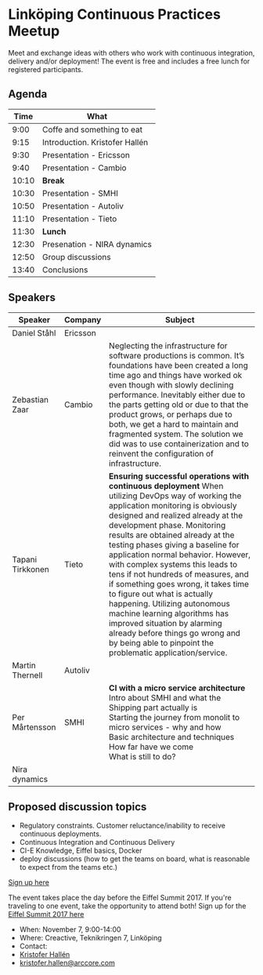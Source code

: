# Linköping Continuous Practices Meetup

Meet and exchange ideas with others who work with continuous integration, delivery and/or deployment!
The event is free and includes a free lunch for registered participants.



## Agenda

Time | What
------------- | ------------- 
9:00 | Coffe and something to eat
9:15 | Introduction. Kristofer Hallén
9:30 | Presentation - Ericsson
9:40 | Presentation - Cambio
10:10 | **Break**
10:30 | Presentation - SMHI
10:50 | Presentation - Autoliv
11:10 | Presentation - Tieto
11:30 | **Lunch**
12:30 | Presenation - NIRA dynamics
12:50 | Group discussions
13:40 | Conclusions

## Speakers

Speaker | Company | Subject 
------------ | ------------- | -------------
Daniel Ståhl | Ericsson |
Zebastian Zaar | Cambio | Neglecting the infrastructure for software productions is common. It’s foundations have been created a long time ago and things have worked ok even though with slowly declining performance. Inevitably either due to the parts getting old or due to that the product grows, or perhaps due to both, we get a hard to maintain and fragmented system. The solution we did was to use containerization and to reinvent the configuration of infrastructure. 
Tapani Tirkkonen | Tieto | **Ensuring successful operations with continuous deployment** When utilizing DevOps way of working the application monitoring is obviously designed and realized already at the development phase. Monitoring results are obtained already at the testing phases giving a baseline for application normal behavior. However, with complex systems this leads to tens if not hundreds of measures, and if something goes wrong, it takes time to figure out what is actually happening. Utilizing autonomous machine learning algorithms has improved situation by alarming already before things go wrong and by being able to pinpoint the problematic application/service.
Martin Thernell | Autoliv |
Per Mårtensson | SMHI | **CI with a micro service architecture**<br> Intro about SMHI and what the Shipping part actually is<br>Starting the journey from monolit to micro services - why and how<br>Basic architecture and techniques<br>How far have we come<br>What is still to do? 
 | Nira dynamics | 


## Proposed discussion topics

* Regulatory constraints. Customer reluctance/inability to receive continuous deployments.
* Continuous Integration and Continuous Delivery
* CI-E Knowledge, Eiffel basics, Docker
* deploy discussions (how to get the teams on board, what is reasonable to expect from the teams etc.) 





[Sign up here](https://goo.gl/forms/Flv216HTH73Va7iB3)

The event takes place the day before the Eiffel Summit 2017. If you're traveling to one event, take the opportunity to attend both! Sign up for the [Eiffel Summit 2017 here](https://goo.gl/forms/MDw3q2oq6SUTCOnD3)

* When: November 7, 9:00-14:00
* Where: Creactive, Teknikringen 7, Linköping
* Contact: 
* [Kristofer Hallén](https://www.linkedin.com/in/kristoferhallen/)
* kristofer.hallen@arccore.com

